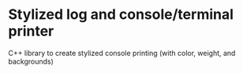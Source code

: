# Stylized log and console/terminal printer

C++ library to create stylized console printing (with color, weight, and backgrounds)

